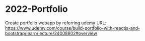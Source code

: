 # 2022-Portfolio
Create portfolio webapp by referring udemy URL: https://www.udemy.com/course/build-portfolio-with-reactjs-and-bootstrap/learn/lecture/24008802#overview 
